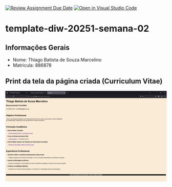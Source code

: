 [![Review Assignment Due Date](https://classroom.github.com/assets/deadline-readme-button-22041afd0340ce965d47ae6ef1cefeee28c7c493a6346c4f15d667ab976d596c.svg)](https://classroom.github.com/a/YXEo_uBJ)
[![Open in Visual Studio Code](https://classroom.github.com/assets/open-in-vscode-2e0aaae1b6195c2367325f4f02e2d04e9abb55f0b24a779b69b11b9e10269abc.svg)](https://classroom.github.com/online_ide?assignment_repo_id=20136676&assignment_repo_type=AssignmentRepo)
# template-diw-20251-semana-02

## Informações Gerais
- Nome: Thiago Batista de Souza Marcelino
- Matricula: 886878

## Print da tela da página criada (Curriculum Vitae)

![alt text]({E0E4921F-5862-4409-AEDD-78609737D058}.png)